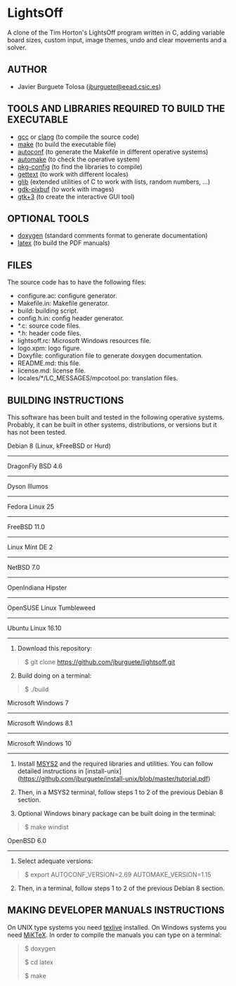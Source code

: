 LightsOff
=========

A clone of the Tim Horton's LightsOff program written in C, adding variable
board sizes, custom input, image themes, undo and clear movements and a solver.

AUTHOR
------

* Javier Burguete Tolosa (jburguete@eead.csic.es)

TOOLS AND LIBRARIES REQUIRED TO BUILD THE EXECUTABLE
----------------------------------------------------

* [gcc](https://gcc.gnu.org) or [clang](http://clang.llvm.org) (to compile the
source code)
* [make](http://www.gnu.org/software/make) (to build the executable file)
* [autoconf](http://www.gnu.org/software/autoconf) (to generate the Makefile in
different operative systems)
* [automake](http://www.gnu.org/software/automake) (to check the operative
system)
* [pkg-config](http://www.freedesktop.org/wiki/Software/pkg-config) (to find the
libraries to compile)
* [gettext](http://www.gnu.org/software/gettext) (to work with different
locales)
* [glib](https://developer.gnome.org/glib) (extended utilities of C to work with
lists, random numbers, ...)
* [gdk-pixbuf](https://developer.gnome.org/gdkpixbuf) (to work with images)
* [gtk+3](http://www.gtk.org) (to create the interactive GUI tool)

OPTIONAL TOOLS
--------------

* [doxygen](http://www.stack.nl/~dimitri/doxygen) (standard comments format to
generate documentation)
* [latex](https://www.latex-project.org/) (to build the PDF manuals)

FILES
-----

The source code has to have the following files:
* configure.ac: configure generator.
* Makefile.in: Makefile generator.
* build: building script.
* config.h.in: config header generator.
* \*.c: source code files.
* \*.h: header code files.
* lightsoff.rc: Microsoft Windows resources file.
* logo.xpm: logo figure.
* Doxyfile: configuration file to generate doxygen documentation.
* README.md: this file.
* license.md: license file.
* locales/\*/LC_MESSAGES/mpcotool.po: translation files.

BUILDING INSTRUCTIONS
---------------------

This software has been built and tested in the following operative systems.
Probably, it can be built in other systems, distributions, or versions but it
has not been tested.

Debian 8 (Linux, kFreeBSD or Hurd)
__________________________________
DragonFly BSD 4.6
_________________
Dyson Illumos
_____________
Fedora Linux 25
_______________
FreeBSD 11.0
____________
Linux Mint DE 2
_______________
NetBSD 7.0
__________
OpenIndiana Hipster
___________________
OpenSUSE Linux Tumbleweed
_________________________
Ubuntu Linux 16.10
__________________

1. Download this repository:
> $ git clone https://github.com/jburguete/lightsoff.git

2. Build doing on a terminal:
> $ ./build

Microsoft Windows 7
___________________
Microsoft Windows 8.1
_____________________
Microsoft Windows 10
____________________

1. Install [MSYS2](http://sourceforge.net/projects/msys2) and the required
libraries and utilities. You can follow detailed instructions in
[install-unix]
(https://github.com/jburguete/install-unix/blob/master/tutorial.pdf)

2. Then, in a MSYS2 terminal, follow steps 1 to 2 of the previous Debian 8
section.

3. Optional Windows binary package can be built doing in the terminal:
> $ make windist

OpenBSD 6.0
___________

1. Select adequate versions:
> $ export AUTOCONF_VERSION=2.69 AUTOMAKE_VERSION=1.15

2. Then, in a terminal, follow steps 1 to 2 of the previous Debian 8 section.

MAKING DEVELOPER MANUALS INSTRUCTIONS
-------------------------------------

On UNIX type systems you need [texlive](https://www.tug.org/texlive) installed.
On Windows systems you need [MiKTeX](http://miktex.org). In order to compile the
manuals you can type on a terminal:
> $ doxygen
>
> $ cd latex
>
> $ make
